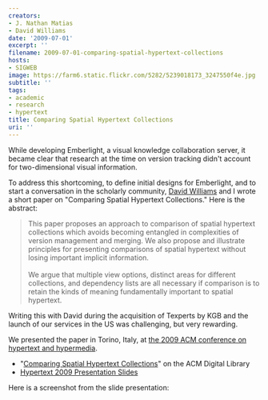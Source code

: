 ```yaml
---
creators:
- J. Nathan Matias
- David Williams
date: '2009-07-01'
excerpt: ''
filename: 2009-07-01-comparing-spatial-hypertext-collections
hosts:
- SIGWEB
image: https://farm6.static.flickr.com/5282/5239018173_3247550f4e.jpg
subtitle: ''
tags:
- academic
- research
- hypertext
title: Comparing Spatial Hypertext Collections
uri: ''
---
```


<p>While developing Emberlight, a visual knowledge collaboration server, it became clear that research at the time on version tracking didn't account for two-dimensional visual information.</p>
<p>To address this shortcoming, to define initial designs for Emberlight, and to start a conversation in the scholarly community, <a href="https://github.com/no-man-is-an-island/">David Williams</a> and I wrote a short paper on "Comparing Spatial Hypertext Collections." Here is the abstract:</p>
<blockquote>This paper proposes an approach to comparison of spatial hypertext collections which avoids becoming entangled in complexities of version management and merging. We also propose and illustrate principles for presenting comparisons of spatial hypertext without losing important implicit information.<br/><br/>We argue that multiple view options, distinct areas for different collections, and dependency lists are all necessary if comparison is to retain the kinds of meaning fundamentally important to spatial hypertext.</blockquote>
<p>Writing this with David during the acquisition of Texperts by KGB and the launch of our services in the US was challenging, but very rewarding.</p>
<p>We presented the paper in Torino, Italy, at <a href="http://www.ht2009.org/">the 2009 ACM conference on hypertext and hypermedia</a>.</p>

<ul><li> "<a href="http://portal.acm.org/citation.cfm?id=1557925">Comparing Spatial Hypertext Collections</a>" on the ACM Digital Library</li>
<li> <a href="http://www.slideshare.net/natematias/comparing-spatial-hypertext-collections">Hypertext 2009 Presentation Slides</a></li></ul>
<p>Here is a screenshot from the slide presentation:</p>
